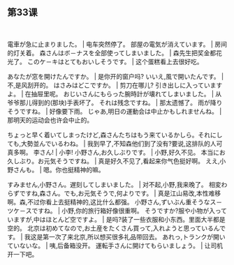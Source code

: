 ## 第33课
 

電車が急に止まりました。  |  电车突然停了。
部屋の電気が消えています。  |  房间的灯关着。
森さんはボ－ナスを全部使ってしまいました。  |  森先生把奖金都花光了。
このケ－キはとてもおいしそうです。  |  这个蛋糕看上去很好吃。


あなたが窓を開けたんですか。  |  是你开的窗户吗?
いいえ,風で開いたんです。  |  不,是风刮开的。
はさみはどこですか。  |  剪刀在哪儿?
引き出しに入っていますよ。  |  在抽屉里呢。
おじいさんにもらった腕時計が壊れてしまいました。  |  从爷爷那儿得到的(那块)手表坏了。
それは残念ですね。  |  那太遗憾了。
雨が降りそうですね。  |  好像要下雨。
じゃあ,明日の運動会は中止かもしれませんね。  |  那明天的运动会也许会中止的。


ちょっと早く着いてしまったけど,森さんたちはもう来ているかしら。それにしても,大勢並んでいるわね。  |  我到早了,不知森他们到了没有?要说,这排队的人可真多啊。
李さん!  |  小李!
小野さん,お久しぶりです。  |  小野,好久不见。
本当にお久しぶり。お元気そうですね。  |  真是好久不见了,看起来你气色挺好啊。
ええ,小野さんも。  |  嗯。你也挺精神的嘛。


すみません,小野さん。遅刻してしまいました。  |  对不起,小野,我来晚了。
相変わらずですね,森さん。でも,お元気そうで,何よりです。  |  真是江山易改,本性难移啊。森,不过你看上去挺精神的,这比什么都强。
小野さん,ずいぶん重そうなス－ツケ－スですね。  |  小野,你的旅行箱好像很重啊。
そうですか?服や小物が入っていますが,中はほとんど空ですよ。  |  是吗?装了一些衣服和小东西。里面大半都是空的。
北京は初めてなので,お土産をたくさん買って,入れようと思っているんです。  |  我这是第一次了来北京,所以想买很多礼品带回去。
あれっ,トランクが開いていないな。  |  咦,后备箱没开。
運転手さんに開けてもらいましょう。  |  让司机开一下吧。